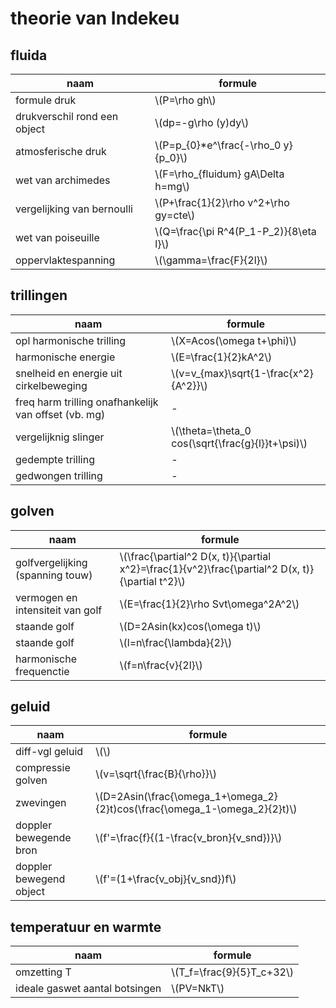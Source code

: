 # theorie van Indekeu

## fluida

|naam|formule|
|-|-|
|formule druk|\\(P=\rho gh\\)|
|drukverschil rond een object|\\(dp=-g\rho (y)dy\\)|
|atmosferische druk|\\(P=p_{0}*e^\frac{-\rho_0 y}{p_0}\\)|
|wet van archimedes|\\(F=\rho_{fluidum} gA\Delta h=mg\\)|
|vergelijking van bernoulli|\\(P+\frac{1}{2}\rho v^2+\rho gy=cte\\)|
|wet van poiseuille|\\(Q=\frac{\pi R^4(P_1-P_2)}{8\eta l}\\)|
|oppervlaktespanning|\\(\gamma=\frac{F}{2l}\\)|

## trillingen

|naam|formule|
|-|-|
|opl harmonische trilling|\\(X=Acos(\omega t+\phi)\\)|
|harmonische energie|\\(E=\frac{1}{2}kA^2\\)|
|snelheid en energie uit cirkelbeweging|\\(v=v_{max}\sqrt{1-\frac{x^2}{A^2}}\\)|
|freq harm trilling onafhankelijk van offset (vb. mg)|-|
|vergelijknig slinger|\\(\theta=\theta_0 cos(\sqrt{\frac{g}{l}}t+\psi)\\)|
|gedempte trilling|-|
|gedwongen trilling|-|

## golven

|naam|formule|
|-|-|
|golfvergelijking (spanning touw)|\\(\frac{\partial^2 D(x, t)}{\partial x^2}=\frac{1}{v^2}\frac{\partial^2 D(x, t)}{\partial t^2}\\)|
|vermogen en intensiteit van golf|\\(E=\frac{1}{2}\rho Svt\omega^2A^2\\)|
|staande golf|\\(D=2Asin(kx)cos(\omega t)\\)|
|staande golf|\\(l=n\frac{\lambda}{2}\\)|
|harmonische frequenctie|\\(f=n\frac{v}{2l}\\)|

## geluid

|naam|formule|
|-|-|
|diff-vgl geluid|\\(\\)|
|compressie golven|\\(v=\sqrt{\frac{B}{\rho}}\\)|
|zwevingen|\\(D=2Asin(\frac{\omega_1+\omega_2}{2}t)cos(\frac{\omega_1-\omega_2}{2}t)\\)|
|doppler bewegende bron|\\(f'=\frac{f}{(1-\frac{v_bron}{v_snd})}\\)|
|doppler bewegend object|\\(f'=(1+\frac{v_obj}{v_snd})f\\)|

## temperatuur en warmte

|naam|formule|
|-|-|
|omzetting T|\\(T_f=\frac{9}{5}T_c+32\\)|
|ideale gaswet aantal botsingen|\\(PV=NkT\\)|